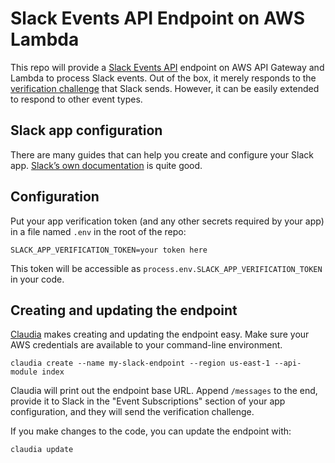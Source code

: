 # Slack Events API Endpoint on AWS Lambda

This repo will provide a [Slack Events API][events-api] endpoint on AWS API
Gateway and Lambda to process Slack events. Out of the box, it merely responds
to the [verification challenge][challenge] that Slack sends. However, it can be
easily extended to respond to other event types.

## Slack app configuration

There are many guides that can help you create and configure your Slack app.
[Slack’s own documentation][app-config] is quite good.

## Configuration

Put your app verification token (and any other secrets required by your app) in
a file named `.env` in the root of the repo:

```
SLACK_APP_VERIFICATION_TOKEN=your token here
```

This token will be accessible as `process.env.SLACK_APP_VERIFICATION_TOKEN` in
your code.

## Creating and updating the endpoint

[Claudia][claudia] makes creating and updating the endpoint easy. Make sure
your AWS credentials are available to your command-line environment.

```
claudia create --name my-slack-endpoint --region us-east-1 --api-module index
```

Claudia will print out the endpoint base URL. Append `/messages` to the end,
provide it to Slack in the "Event Subscriptions" section of your app
configuration, and they will send the verification challenge.

If you make changes to the code, you can update the endpoint with:

```
claudia update
```

[events-api]: https://api.slack.com/events-api
[challenge]: https://api.slack.com/events/url_verification
[app-config]: https://api.slack.com/slack-apps
[claudia]: https://claudiajs.com
